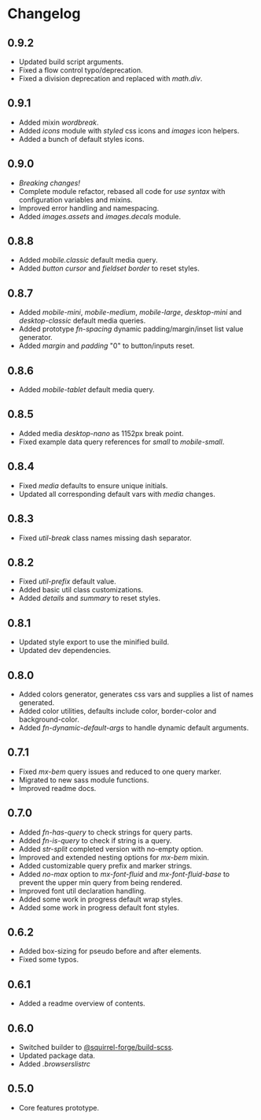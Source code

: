 # Changelog

## 0.9.2
 - Updated build script arguments.
 - Fixed a flow control typo/deprecation.
 - Fixed a division deprecation and replaced with *math.div*. 

## 0.9.1
 - Added mixin *wordbreak*.
 - Added *icons* module with *styled* css icons and *images* icon helpers.
 - Added a bunch of default styles icons.

## 0.9.0
 - *Breaking changes!*
 - Complete module refactor, rebased all code for *use syntax* with configuration variables and mixins.
 - Improved error handling and namespacing.
 - Added *images.assets* and *images.decals* module.

## 0.8.8
 - Added *mobile.classic* default media query.
 - Added *button cursor* and *fieldset border* to reset styles.

## 0.8.7
 - Added *mobile-mini*, *mobile-medium*, *mobile-large*, *desktop-mini* and *desktop-classic* default media queries.
 - Added prototype *fn-spacing* dynamic padding/margin/inset list value generator.
 - Added *margin* and *padding* "0" to button/inputs reset.

## 0.8.6
 - Added *mobile-tablet* default media query.

## 0.8.5
 - Added media *desktop-nano* as 1152px break point.
 - Fixed example data query references for *small* to *mobile-small*.

## 0.8.4
 - Fixed *media* defaults to ensure unique initials.
 - Updated all corresponding default vars with *media* changes.

## 0.8.3
 - Fixed *util-break* class names missing dash separator. 

## 0.8.2
 - Fixed *util-prefix* default value.
 - Added basic util class customizations.
 - Added *details* and *summary* to reset styles.

## 0.8.1
 - Updated style export to use the minified build.
 - Updated dev dependencies.

## 0.8.0
 - Added colors generator, generates css vars and supplies a list of names generated.
 - Added color utilities, defaults include color, border-color and background-color.
 - Added *fn-dynamic-default-args* to handle dynamic default arguments.

## 0.7.1
 - Fixed *mx-bem* query issues and reduced to one query marker.
 - Migrated to new sass module functions.
 - Improved readme docs.

## 0.7.0
 - Added *fn-has-query* to check strings for query parts.
 - Added *fn-is-query* to check if string is a query.
 - Added *str-split* completed version with no-empty option.
 - Improved and extended nesting options for *mx-bem* mixin.
 - Added customizable query prefix and marker strings.
 - Added *no-max* option to *mx-font-fluid* and *mx-font-fluid-base* to prevent the upper min query from being rendered.
 - Improved font util declaration handling.
 - Added some work in progress default wrap styles.
 - Added some work in progress default font styles.

## 0.6.2
 - Added box-sizing for pseudo before and after elements.
 - Fixed some typos.

## 0.6.1
 - Added a readme overview of contents.

## 0.6.0
 - Switched builder to [@squirrel-forge/build-scss](https://www.npmjs.com/package/@squirrel-forge/build-scss).
 - Updated package data.
 - Added *.browserslistrc*

## 0.5.0
 - Core features prototype.
